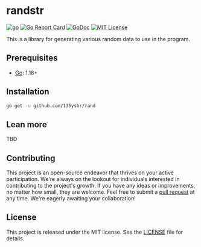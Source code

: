 # randstr

[![go](https://github.com/135yshr/rand/workflows/go/badge.svg)](https://github.com/135yshr/rand/actions)
[![Go Report Card](https://goreportcard.com/badge/github.com/135yshr/rand)](https://goreportcard.com/report/github.com/135yshr/rand)
[![GoDoc](http://img.shields.io/badge/GoDoc-Reference-blue.svg)](https://godoc.org/github.com/135yshr/rand/v2)
[![MIT License](https://img.shields.io/badge/License-MIT-blue.svg)](LICENSE)

This is a library for generating various random data to use in the program.

## Prerequisites

- [Go](https://go.dev/): 1.18+

## Installation

```bash
go get -u github.com/135yshr/rand
```

## Lean more

TBD

## Contributing

This project is an open-source endeavor that thrives on your active participation. We're always on the lookout for individuals interested in contributing to the project's growth. If you have any ideas or improvements, no matter how small, they are welcome. Feel free to submit a [pull request](https://github.com/135yshr/rand/pulls) at any time. We're eagerly awaiting your collaboration!

## License

This project is released under the MIT license. See the [LICENSE](LICENSE) file for details.
